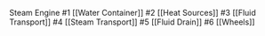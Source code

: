 Steam Engine
	#1 [[Water Container]]
	#2 [[Heat Sources]]
	#3 [[Fluid Transport]]
	#4 [[Steam Transport]]
	#5 [[Fluid Drain]]
	#6 [[Wheels]]
